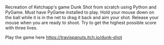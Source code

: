 Recreation of Ketchapp's game Dunk Shot from scratch using Python and PyGame. Must have PyGame installed to play. Hold your mouse down on the ball while it is in the net to drag it back and aim your shot. Release your mouse when you are ready to shoot. Try to get the highest possible score with three lives.

Play the game here https://travispanuts.itch.io/dunk-shot
